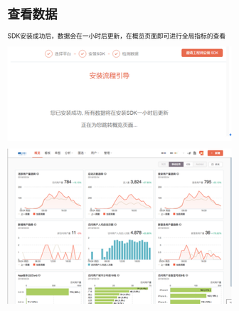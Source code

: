 # 查看数据

SDK安装成功后，数据会在一小时后更新，在概览页面即可进行全局指标的查看

![](../.gitbook/assets/chakanshuju.png)

![](../.gitbook/assets/chakanshuju_dashboard.png)


